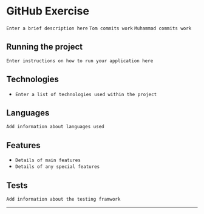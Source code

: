 # GitHub Exercise

`Enter a brief description here`
`Tom commits work`
`Muhammad commits work`

## Running the project

`Enter instructions on how to run your application here`

## Technologies

* `Enter a list of technologies used within the project`

## Languages

`Add information about languages used`

## Features

* `Details of main features`
* `Details of any special features`

## Tests

`Add information about the testing framwork`

---